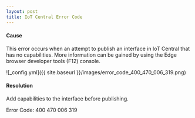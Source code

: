 ```yaml
---
layout: post
title: IoT Central Error Code
---
```


#### Cause
This error occurs when an attempt to publish an interface in IoT Central that has no capabilities. More information can be gained by using the Edge browser developer tools (F12) console.

![_config.yml]({{ site.baseurl }}/images/error_code_400_470_006_319.png)

#### Resolution
Add capabilities to the interface before publishing.


Error Code: 400 470 006 319
